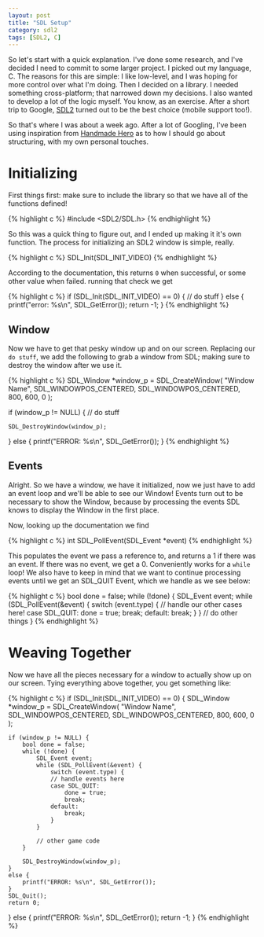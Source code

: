 ```yaml
---
layout: post
title: "SDL Setup"
category: sdl2
tags: [SDL2, C]
---
```


So let's start with a quick explanation. I've done some research, and I've
decided I need to commit to some larger project. I picked out my language, C.
The reasons for this are simple: I like low-level, and I was hoping for more
control over what I'm doing. Then I decided on a library. I needed something
cross-platform; that narrowed down my decisions. I also wanted to develop a lot
of the logic myself. You know, as an exercise. After a short trip to Google,
[SDL2](http://www.libsdl.org/) turned out to be the best choice (mobile support
too!).

So that's where I was about a week ago. After a lot of Googling, I've been
using inspiration from [Handmade Hero](https://handmadehero.org/) as to how I
should go about structuring, with my own personal touches.

# Initializing

First things first: make sure to include the library so that we have all of the
functions defined!

{% highlight c %}
#include <SDL2/SDL.h>
{% endhighlight %}

So this was a quick thing to figure out, and I ended up making it it's own
function. The process for initializing an SDL2 window is simple, really.

{% highlight c %}
SDL_Init(SDL_INIT_VIDEO)
{% endhighlight %}

According to the documentation, this returns `0` when successful, or some other
value when failed. running that check we get

{% highlight c %}
if (SDL_Init(SDL_INIT_VIDEO) == 0) {
    // do stuff
}
else {
    printf("error: %s\n", SDL_GetError());
    return -1;
}
{% endhighlight %}

## Window

Now we have to get that pesky window up and on our screen. Replacing our `do
stuff`, we add the following to grab a window from SDL; making sure to destroy
the window after we use it.

{% highlight c %}
SDL_Window *window_p = SDL_CreateWindow(
        "Window Name",
        SDL_WINDOWPOS_CENTERED, SDL_WINDOWPOS_CENTERED,
        800, 600, 0
);

if (window_p != NULL) {
    // do stuff

    SDL_DestroyWindow(window_p);
}
else {
    printf("ERROR: %s\n", SDL_GetError());
}
{% endhighlight %}

## Events

Alright. So we have a window, we have it initialized, now we just have to add
an event loop and we'll be able to see our Window! Events turn out to be
necessary to show the Window, because by processing the events SDL knows to
display the Window in the first place.

Now, looking up the documentation we find

{% highlight c %}
int SDL_PollEvent(SDL_Event *event)
{% endhighlight %}

This populates the event we pass a reference to, and returns a 1 if there was
an event. If there was no event, we get a 0. Conveniently works for a `while`
loop! We also have to keep in mind that we want to continue processing events
until we get an SDL_QUIT Event, which we handle as we see below:

{% highlight c %}
bool done = false;
while (!done) {
    SDL_Event event;
    while (SDL_PollEvent(&event) {
        switch (event.type) {
        // handle our other cases here!
        case SDL_QUIT:
            done = true;
            break;
        default:
            break;
        }
    }
    // do other things
}
{% endhighlight %}

# Weaving Together

Now we have all the pieces necessary for a window to actually show up on our
screen. Tying everything above together, you get something like:

{% highlight c %}
if (SDL_Init(SDL_INIT_VIDEO) == 0) {
    SDL_Window *window_p = SDL_CreateWindow(
            "Window Name",
            SDL_WINDOWPOS_CENTERED, SDL_WINDOWPOS_CENTERED,
            800, 600, 0
    );

    if (window_p != NULL) {
        bool done = false;
        while (!done) {
            SDL_Event event;
            while (SDL_PollEvent(&event) {
                switch (event.type) {
                // handle events here
                case SDL_QUIT:
                    done = true;
                    break;
                default:
                    break;
                }
            }

            // other game code
        }

        SDL_DestroyWindow(window_p);
    }
    else {
        printf("ERROR: %s\n", SDL_GetError());
    }
    SDL_Quit();
    return 0;
}
else {
    printf("ERROR: %s\n", SDL_GetError());
    return -1;
}
{% endhighlight %}

